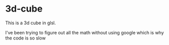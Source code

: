 # 3d-cube
This is a 3d cube in glsl.

I've been trying to figure out all the math without using google which is why the code is so slow

